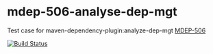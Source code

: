 # mdep-506-analyse-dep-mgt
 Test case for maven-dependency-plugin:analyze-dep-mgt [MDEP-506](https://issues.apache.org/jira/browse/MDEP-506) 

 [![Build Status](https://travis-ci.org/Orange-OpenSource/elpaaso-core.svg?branch=master)](https://travis-ci.org/Orange-OpenSource/mdep-506-analyse-dep-mgt)

